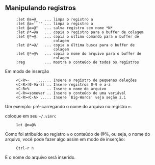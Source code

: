 Manipulando registros
---------------------

         :let @a=@_   ... limpa o registro a
         :let @a=``'' ... limpa o registro a
         :let @a=@"   ... salva registro sem nome *N*
         :let @*=@a   ... copia o registro para o buffer de colagem
         :let @*=@:   ... copia o ultimo comando para o buffer de
                          colagem
         :let @*=@/   ... copia a última busca para o buffer de
                          colagem
         :let @*=@%   ... copia o nome do arquivo para o buffer de
                          colagem
         :reg         ... mostra o conteúdo de todos os registros

Em modo de inserção

         <C-R>-   ....... Insere o registro de pequenas deleções
         <C-R>[0-9a-z] .. Insere registros 0-9 e a-z
         <C-R>%        .. Insere o nome do arquivo
         <C-R>=somevar .. Insere o conteúdo de uma variável
         <C-R><C-A> ..... Insere `Big-Words' veja seção 2.1

Um exemplo: pré-carregando o nome do arquivo no registro `n`.

coloque em seu `~/.vimrc`

         let @n=@%

Como foi atribuído ao registro `n` o conteúdo de @%, ou seja, o nome do
arquivo, você pode fazer algo assim em modo de inserção:

         Ctrl-r n

E o nome do arquivo será inserido.
